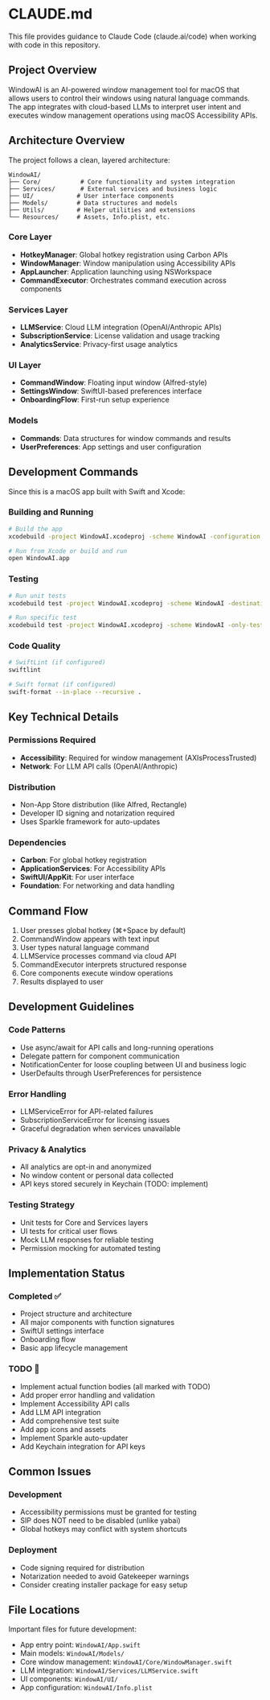 # CLAUDE.md

This file provides guidance to Claude Code (claude.ai/code) when working with code in this repository.

## Project Overview

WindowAI is an AI-powered window management tool for macOS that allows users to control their windows using natural language commands. The app integrates with cloud-based LLMs to interpret user intent and executes window management operations using macOS Accessibility APIs.

## Architecture Overview

The project follows a clean, layered architecture:

```
WindowAI/
├── Core/           # Core functionality and system integration
├── Services/       # External services and business logic
├── UI/            # User interface components
├── Models/        # Data structures and models
├── Utils/         # Helper utilities and extensions
└── Resources/     # Assets, Info.plist, etc.
```

### Core Layer
- **HotkeyManager**: Global hotkey registration using Carbon APIs
- **WindowManager**: Window manipulation using Accessibility APIs  
- **AppLauncher**: Application launching using NSWorkspace
- **CommandExecutor**: Orchestrates command execution across components

### Services Layer
- **LLMService**: Cloud LLM integration (OpenAI/Anthropic APIs)
- **SubscriptionService**: License validation and usage tracking
- **AnalyticsService**: Privacy-first usage analytics

### UI Layer
- **CommandWindow**: Floating input window (Alfred-style)
- **SettingsWindow**: SwiftUI-based preferences interface
- **OnboardingFlow**: First-run setup experience

### Models
- **Commands**: Data structures for window commands and results
- **UserPreferences**: App settings and user configuration

## Development Commands

Since this is a macOS app built with Swift and Xcode:

### Building and Running
```bash
# Build the app
xcodebuild -project WindowAI.xcodeproj -scheme WindowAI -configuration Debug build

# Run from Xcode or build and run
open WindowAI.app
```

### Testing
```bash
# Run unit tests
xcodebuild test -project WindowAI.xcodeproj -scheme WindowAI -destination 'platform=macOS'

# Run specific test
xcodebuild test -project WindowAI.xcodeproj -scheme WindowAI -only-testing:WindowAITests/LLMServiceTests
```

### Code Quality
```bash
# SwiftLint (if configured)
swiftlint

# Swift format (if configured)  
swift-format --in-place --recursive .
```

## Key Technical Details

### Permissions Required
- **Accessibility**: Required for window management (AXIsProcessTrusted)
- **Network**: For LLM API calls (OpenAI/Anthropic)

### Distribution
- Non-App Store distribution (like Alfred, Rectangle)
- Developer ID signing and notarization required
- Uses Sparkle framework for auto-updates

### Dependencies
- **Carbon**: For global hotkey registration
- **ApplicationServices**: For Accessibility APIs
- **SwiftUI/AppKit**: For user interface
- **Foundation**: For networking and data handling

## Command Flow

1. User presses global hotkey (⌘+Space by default)
2. CommandWindow appears with text input
3. User types natural language command
4. LLMService processes command via cloud API
5. CommandExecutor interprets structured response
6. Core components execute window operations
7. Results displayed to user

## Development Guidelines

### Code Patterns
- Use async/await for API calls and long-running operations
- Delegate pattern for component communication
- NotificationCenter for loose coupling between UI and business logic
- UserDefaults through UserPreferences for persistence

### Error Handling
- LLMServiceError for API-related failures
- SubscriptionServiceError for licensing issues
- Graceful degradation when services unavailable

### Privacy & Analytics
- All analytics are opt-in and anonymized
- No window content or personal data collected
- API keys stored securely in Keychain (TODO: implement)

### Testing Strategy
- Unit tests for Core and Services layers
- UI tests for critical user flows
- Mock LLM responses for reliable testing
- Permission mocking for automated testing

## Implementation Status

### Completed ✅
- Project structure and architecture
- All major components with function signatures
- SwiftUI settings interface
- Onboarding flow
- Basic app lifecycle management

### TODO 🚧
- Implement actual function bodies (all marked with TODO)
- Add proper error handling and validation
- Implement Accessibility API calls
- Add LLM API integration
- Add comprehensive test suite
- Add app icons and assets
- Implement Sparkle auto-updater
- Add Keychain integration for API keys

## Common Issues

### Development
- Accessibility permissions must be granted for testing
- SIP does NOT need to be disabled (unlike yabai)
- Global hotkeys may conflict with system shortcuts

### Deployment
- Code signing required for distribution
- Notarization needed to avoid Gatekeeper warnings
- Consider creating installer package for easy setup

## File Locations

Important files for future development:
- App entry point: `WindowAI/App.swift`
- Main models: `WindowAI/Models/`
- Core window management: `WindowAI/Core/WindowManager.swift`
- LLM integration: `WindowAI/Services/LLMService.swift`
- UI components: `WindowAI/UI/`
- App configuration: `WindowAI/Info.plist`